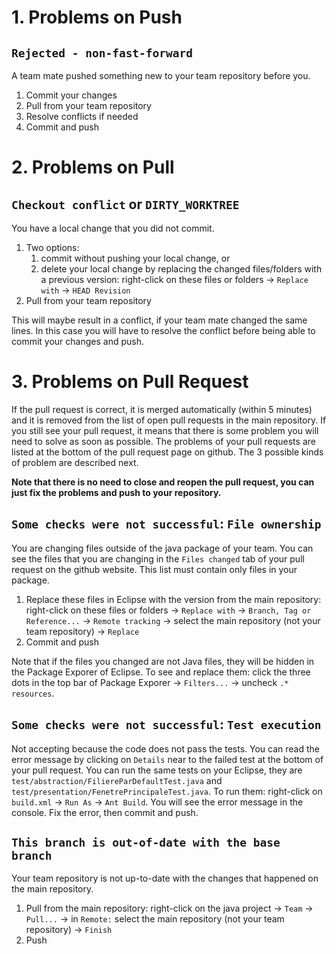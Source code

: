 # 1. Problems on Push

## `Rejected - non-fast-forward`

A team mate pushed something new to your team repository before you.

1. Commit your changes
2. Pull from your team repository
3. Resolve conflicts if needed
4. Commit and push

# 2. Problems on Pull

## `Checkout conflict` or `DIRTY_WORKTREE`

You have a local change that you did not commit. 

1. Two options:
   1. commit without pushing your local change, or 
   2. delete your local change by replacing the changed files/folders with a previous version: right-click on these files or folders -> `Replace with` -> `HEAD Revision`
3. Pull from your team repository

This will maybe result in a conflict, if your team mate changed the same lines. 
In this case you will have to resolve the conflict before being able to commit your changes and push.

# 3. Problems on Pull Request

If the pull request is correct, it is merged automatically (within 5 minutes) and it is removed from the list of open pull requests in the main repository. If you still see your pull request, it means that there is some problem you will need to solve as soon as possible. The problems of your pull requests are listed at the bottom of the pull request page on github. The 3 possible kinds of problem are described next.

**Note that there is no need to close and reopen the pull request, you can just fix the problems and push to your repository.**

## `Some checks were not successful`: `File ownership`

You are changing files outside of the java package of your team. You can see the files that you are changing in the `Files changed` tab of your pull request on the github website. This list must contain only files in your package.

1. Replace these files in Eclipse with the version from the main repository: right-click on these files or folders -> `Replace with` -> `Branch, Tag or Reference...` -> `Remote tracking` -> select the main repository (not your team repository) -> `Replace`
2. Commit and push

Note that if the files you changed are not Java files, they will be hidden in the Package Exporer of Eclipse. To see and replace them: click the three dots in the top bar of Package Exporer -> `Filters...` -> uncheck `.* resources`. 

## `Some checks were not successful`: `Test execution`

Not accepting because the code does not pass the tests. You can read the error message by clicking on `Details` near to the failed test at the bottom of your pull request. You can run the same tests on your Eclipse, they are `test/abstraction/FiliereParDefaultTest.java` and `test/presentation/FenetrePrincipaleTest.java`. To run them:  right-click on `build.xml` -> `Run As` -> `Ant Build`. You will see the error message in the console. Fix the error, then commit and push.

## `This branch is out-of-date with the base branch`

Your team repository is not up-to-date with the changes that happened on the main repository. 

1. Pull from the main repository: right-click on the java project -> `Team` -> `Pull...` -> in `Remote:` select the main repository (not your team repository) -> `Finish`
2. Push
